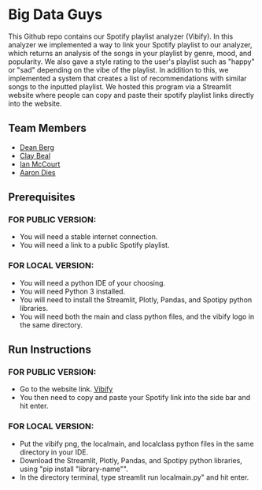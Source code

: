 # Big Data Guys

This Github repo contains our Spotify playlist analyzer (Vibify). In this analyzer we implemented a way to link 
your Spotify playlist to our analyzer, which returns an analysis of the songs in your playlist by genre, mood, and popularity. We also 
gave a style rating to the user's playlist such as "happy" or "sad" depending on the vibe of the 
playlist. In addition to this, we implemented a system that creates a list of recommendations with similar songs to the inputted 
playlist. We hosted this program via a Streamlit website where people can copy and paste their spotify 
playlist links directly into the website. 

## Team Members

* [Dean Berg](https://github.com/DeanB27/CIS350-HW2-Berg)
* [Clay Beal](https://github.com/clayster4004/CIS350-HW2-Beal)
* [Ian McCourt](https://github.com/ianmccourt/CIS350-HW2-McCourt)
* [Aaron Dies](https://github.com/diesat/CIS350-HW2-Dies)

## Prerequisites
### FOR PUBLIC VERSION:
* You will need a stable internet connection.
* You will need a link to a public Spotify playlist.

### FOR LOCAL VERSION:
* You will need a python IDE of your choosing.
* You will need Python 3 installed.
* You will need to install the Streamlit, Plotly, Pandas, and Spotipy python libraries.
* You will need both the main and class python files, and the vibify logo in the same directory.

## Run Instructions
### FOR PUBLIC VERSION:
* Go to the website link. [Vibify](https://vibify.streamlit.app/)
* You then need to copy and paste your Spotify link into the side bar and hit enter.

### FOR LOCAL VERSION:
* Put the vibify png, the localmain, and localclass python files in the same directory in your IDE.
* Download the Streamlit, Plotly, Pandas, and Spotipy python libraries, using "pip install "library-name"".
* In the directory terminal, type streamlit run localmain.py" and hit enter.
